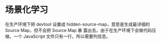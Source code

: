 # 场景化学习
在生产环境下把 devtool 设置成 hidden-source-map，意思是生成最详细的 Source Map，但不会把 Source Map 暴 露出去。由于在生产环境下会做代码压缩，一个 JavaScript 文件只有一行，所以需要列信息。
